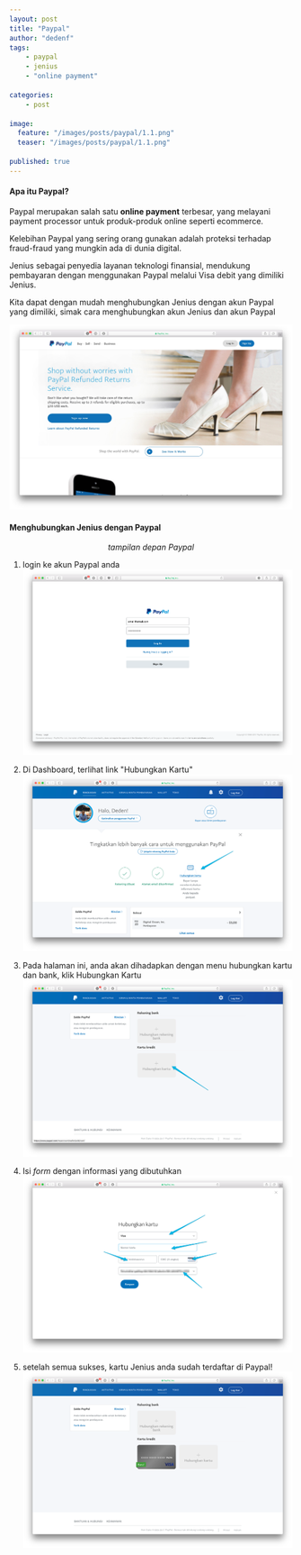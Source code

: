 ```yaml
---
layout: post
title: "Paypal"
author: "dedenf"
tags:
    - paypal
    - jenius
    - "online payment"

categories:
    - post

image:
  feature: "/images/posts/paypal/1.1.png"
  teaser: "/images/posts/paypal/1.1.png"
  
published: true
---
```


#### Apa itu Paypal?
Paypal merupakan salah satu **online payment** terbesar, yang melayani payment processor untuk produk-produk online seperti ecommerce.

Kelebihan Paypal yang sering orang gunakan adalah proteksi terhadap fraud-fraud yang mungkin ada di dunia digital.

Jenius sebagai penyedia layanan teknologi finansial, mendukung pembayaran dengan menggunakan Paypal melalui Visa debit yang dimiliki Jenius.

Kita dapat dengan mudah menghubungkan Jenius dengan akun Paypal yang dimiliki, simak cara menghubungkan akun Jenius dan akun Paypal

![](/images/posts/paypal/1.jpg)
<!-- more -->

#### Menghubungkan Jenius dengan Paypal

<p style="text-align: center;font-style:italic;"> tampilan depan Paypal </p>

1. login ke akun Paypal anda
![login](/images/posts/paypal/1.1.png)

2. Di Dashboard, terlihat link "Hubungkan Kartu"
![dashboard hubungkan kartu](/images/posts/paypal/2.png)

3. Pada halaman ini, anda akan dihadapkan dengan menu hubungkan kartu dan bank, klik Hubungkan Kartu
![hubungkan kartu](/images/posts/paypal/3.png)

4. Isi *form* dengan informasi yang dibutuhkan
![](/images/posts/paypal/5.png)

5. setelah semua sukses, kartu Jenius anda sudah terdaftar di Paypal!
![jenius card registered](/images/posts/paypal/6.png)

